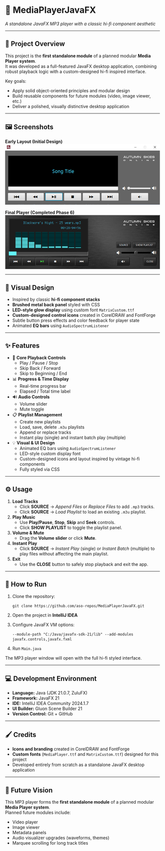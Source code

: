 # 📀 MediaPlayerJavaFX  
*A standalone JavaFX MP3 player with a classic hi-fi component aesthetic*

---

## 📌 Project Overview
This project is the **first standalone module** of a planned modular **Media Player system**.  
It was developed as a full-featured JavaFX desktop application, combining robust playback logic with a custom-designed hi-fi inspired interface.

Key goals:
- Apply solid object-oriented principles and modular design  
- Build reusable components for future modules (video, image viewer, etc.)  
- Deliver a polished, visually distinctive desktop application

---

## 🖼️ Screenshots

**Early Layout (Initial Design)**  
![Initial Design Layout](images/Basic%20Player%20layouty.PNG)

**Final Player (Completed Phase 6)**  
![Final Player Interface](images/final_player.png)

---

## 🎨 Visual Design
- Inspired by classic **hi-fi component stacks**  
- **Brushed metal back panel** styled with CSS  
- **LED-style glow display** using custom font `MatrixCustom.ttf`  
- **Custom-designed control icons** created in CorelDRAW and FontForge  
- Subtle button press effects and color feedback for player state  
- Animated **EQ bars** using `AudioSpectrumListener`

---

## ✨ Features

- 🎵 **Core Playback Controls**
  - Play / Pause / Stop
  - Skip Back / Forward
  - Skip to Beginning / End
- 📊 **Progress & Time Display**
  - Real-time progress bar
  - Elapsed / Total time label
- 🔊 **Audio Controls**
  - Volume slider
  - Mute toggle
- 📋 **Playlist Management**
  - Create new playlists
  - Load, save, delete `.m3u` playlists
  - Append or replace tracks
  - Instant play (single) and instant batch play (multiple)
- 💡 **Visual & UI Design**
  - Animated EQ bars using `AudioSpectrumListener`
  - LED-style custom display font
  - Custom-designed icons and layout inspired by vintage hi-fi components
  - Fully styled via CSS

---

## ⚙️ Usage

1. **Load Tracks**
   - Click **SOURCE** → *Append Files* or *Replace Files* to add `.mp3` tracks.
   - Click **SOURCE** → *Load Playlist* to load an existing `.m3u` playlist.
2. **Play Music**
   - Use **Play/Pause**, **Stop**, **Skip** and **Seek** controls.
   - Click **SHOW PLAYLIST** to toggle the playlist panel.
3. **Volume & Mute**
   - Drag the **Volume slider** or click **Mute**.
4. **Instant Play**
   - Click **SOURCE** → *Instant Play* (single) or *Instant Batch* (multiple) to play files without affecting the main playlist.
5. **Exit**
   - Use the **CLOSE** button to safely stop playback and exit the app.

---

## 🚀 How to Run

1. Clone the repository:

       git clone https://github.com/aso-repos/MediaPlayerJavaFX.git

2. Open the project in **IntelliJ IDEA**

3. Configure JavaFX VM options:

       --module-path "C:/Java/javafx-sdk-21/lib" --add-modules javafx.controls,javafx.fxml

4. Run `Main.java`

The MP3 player window will open with the full hi-fi styled interface.

---

## 💻 Development Environment

- **Language:** Java (JDK 21.0.7, ZuluFX)
- **Framework:** JavaFX 21
- **IDE:** IntelliJ IDEA Community 2024.1.7
- **UI Builder:** Gluon Scene Builder 21
- **Version Control:** Git + GitHub

---

## 🖌️ Credits

- **Icons and branding** created in CorelDRAW and FontForge  
- **Custom fonts** (`MediaPlayer.ttf` and `MatrixCustom.ttf`) designed for this project  
- Developed entirely from scratch as a standalone JavaFX desktop application

---

## 🚀 Future Vision

This MP3 player forms the **first standalone module** of a planned modular **Media Player system**.  
Planned future modules include:

- Video player  
- Image viewer  
- Metadata panels  
- Audio visualizer upgrades (waveforms, themes)  
- Marquee scrolling for long track titles  

